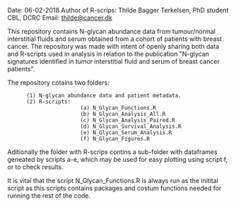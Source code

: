 

Date: 06-02-2018
Author of R-scrips: Thilde Bagger Terkelsen, PhD student CBL, DCRC
Email: thilde@cancer.dk 


This repository contains N-glycan abundance data from tumour/normal interstitial fluids and serum obtained from a cohort of patients with breast cancer. The repository was made with intent of openly sharing both data and R-scripts used in analysis in relation to the publication "N-glycan signatures identified in tumor interstitial fluid and serum of breast cancer patients".

The repository cotains two folders:
                                    
          (1) N-glycan abundance data and patient metadata. 
          (2) R-scripts:
                           (a) N_Glycan_Functions.R
                           (b) N_Glycan_Analysis_All.R
                           (c) N_Glycan_Analysis_Paired.R
                           (d) N_Glycan_Survival_Analysis.R
                           (e) N_Glycan_Serum_Analysis.R
                           (f) N_Glycan_Figures.R
                                    
Aditionally the folder with R-scrips contins a sub-folder with dataframes geneated by scripts a-e, which may be used for easy plotting using script f, or to check results.

It is vital that the script N_Glycan_Functions.R is always run as the initital script as this scripts contains packages and costum functions needed for running the rest of the code.
